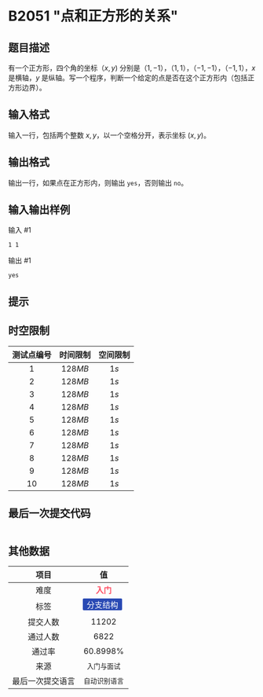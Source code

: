 # B2051 "点和正方形的关系"
## 题目描述

有一个正方形，四个角的坐标（$x,y)$ 分别是（$1,-1$），（$1,1$），（$-1,-1$），（$-1,1$），$x$ 是横轴，$y$ 是纵轴。写一个程序，判断一个给定的点是否在这个正方形内（包括正方形边界）。

## 输入格式

输入一行，包括两个整数 $x,y$，以一个空格分开，表示坐标 $(x,y)$。

## 输出格式

输出一行，如果点在正方形内，则输出 `yes`，否则输出 `no`。

## 输入输出样例

输入 #1
```
1 1
```
输出 #1
```
yes
```

## 提示



## 时空限制
|测试点编号|时间限制|空间限制|
|:---:|:---:|:---:|
|$1$|$128MB$|$1s$|
|$2$|$128MB$|$1s$|
|$3$|$128MB$|$1s$|
|$4$|$128MB$|$1s$|
|$5$|$128MB$|$1s$|
|$6$|$128MB$|$1s$|
|$7$|$128MB$|$1s$|
|$8$|$128MB$|$1s$|
|$9$|$128MB$|$1s$|
|$10$|$128MB$|$1s$|

## 最后一次提交代码

```

```

## 其他数据

|项目|值|
|:---:|:---:|
|难度|<span style="font-weight: bold; color: #fe4c61">入门</span>|
|标签|<span style="display: inline-block; margin-right: 5px; margin-bottom: 5px; border-radius: 2px; color: white; padding: 0px 8px; background-color: #2949b4; ">分支结构</span>|
|提交人数|$11202$|
|通过人数|$6822$|
|通过率|$60.8998\%$|
|来源|`入门与面试`|
|最后一次提交语言|`自动识别语言`|

